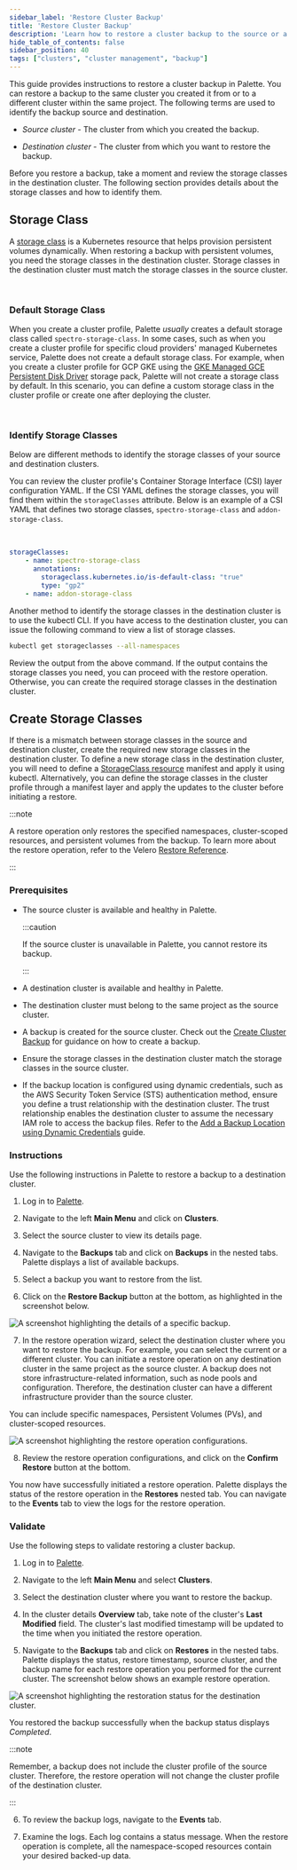 ```yaml
---
sidebar_label: 'Restore Cluster Backup'
title: 'Restore Cluster Backup'
description: 'Learn how to restore a cluster backup to the source or a different cluster.'
hide_table_of_contents: false
sidebar_position: 40
tags: ["clusters", "cluster management", "backup"]
---
```


This guide provides instructions to restore a cluster backup in Palette. You can restore a backup to the same cluster you created it from or to a different cluster within the same project. The following terms are used to identify the backup source and destination.


- *Source cluster* - The cluster from which you created the backup.


- *Destination cluster* - The cluster from which you want to restore the backup.


Before you restore a backup, take a moment and review the storage classes in the destination cluster. The following section provides details about the storage classes and how to identify them.



## Storage Class

A [storage class](https://kubernetes.io/docs/concepts/storage/storage-classes/) is a Kubernetes resource that helps provision persistent volumes dynamically. When restoring a backup with persistent volumes, you need the storage classes in the destination cluster. Storage classes in the destination cluster must match the storage classes in the source cluster. 

<br />

### Default Storage Class
When you create a cluster profile, Palette *usually* creates a default storage class called `spectro-storage-class`. In some cases, such as when you create a cluster profile for specific cloud providers' managed Kubernetes service, Palette does not create a default storage class. For example, when you create a cluster profile for GCP GKE using the  [GKE Managed GCE Persistent Disk Driver](https://docs.spectrocloud.com/integrations/gce) storage pack, Palette will not create a storage class by default. In this scenario, you can define a custom storage class in the cluster profile or create one after deploying the cluster. 

<br />

### Identify Storage Classes

Below are different methods to identify the storage classes of your source and destination clusters. 


You can review the cluster profile's Container Storage Interface (CSI) layer configuration YAML. If the CSI YAML defines the storage classes, you will find them within the `storageClasses` attribute. Below is an example of a CSI YAML that defines two storage classes, `spectro-storage-class` and `addon-storage-class`.

<br />


```yaml
storageClasses: 
    - name: spectro-storage-class
      annotations:
        storageclass.kubernetes.io/is-default-class: "true"
        type: "gp2"
    - name: addon-storage-class
```



Another method to identify the storage classes in the destination cluster is to use the kubectl CLI. If you have access to the destination cluster, you can issue the following command to view a list of storage classes.



```bash
kubectl get storageclasses --all-namespaces
```

Review the output from the above command. If the output contains the storage classes you need, you can proceed with the restore operation. Otherwise, you can create the required storage classes in the destination cluster.


## Create Storage Classes

If there is a mismatch between storage classes in the source and destination cluster, create the required new storage classes in the destination cluster. To define a new storage class in the destination cluster, you will need to define a [StorageClass resource](https://kubernetes.io/docs/concepts/storage/storage-classes/#the-storageclass-resource) manifest and apply it using kubectl. Alternatively, you can define the storage classes in the cluster profile through a manifest layer and apply the updates to the cluster before initiating a restore. 




:::note

A restore operation only restores the specified namespaces, cluster-scoped resources, and persistent volumes from the backup. To learn more about the restore operation, refer to the Velero [Restore Reference](https://velero.io/docs/main/restore-reference).

:::

### Prerequisites

- The source cluster is available and healthy in Palette. 

  :::caution

  If the source cluster is unavailable in Palette, you cannot restore its backup. 

  :::


- A destination cluster is available and healthy in Palette. 


- The destination cluster must belong to the same project as the source cluster. 


- A backup is created for the source cluster. Check out the [Create Cluster Backup](/clusters/cluster-management/backup-restore/create-cluster-backup) for guidance on how to create a backup.


- Ensure the storage classes in the destination cluster match the storage classes in the source cluster. 


- If the backup location is configured using dynamic credentials, such as the AWS Security Token Service (STS) authentication method, ensure you define a trust relationship with the destination cluster. The trust relationship enables the destination cluster to assume the necessary IAM role to access the backup files. Refer to the [Add a Backup Location using Dynamic Credentials](/clusters/cluster-management/backup-restore/add-backup-location-dynamic) guide. 


### Instructions

Use the following instructions in Palette to restore a backup to a destination cluster. 


1. Log in to [Palette](https://console.spectrocloud.com/).


2. Navigate to the left **Main Menu** and click on **Clusters**. 


3. Select the source cluster to view its details page.


4. Navigate to the **Backups** tab and click on **Backups** in the nested tabs. Palette displays a list of available backups.



5. Select a backup you want to restore from the list.


6. Click on the **Restore Backup** button at the bottom, as highlighted in the screenshot below. 

  ![A screenshot highlighting the details of a specific backup.](/clusters_cluster-management_backup-restore_restore.png)



7. In the restore operation wizard, select the destination cluster where you want to restore the backup. For example, you can select the current or a different cluster. You can initiate a restore operation on any destination cluster in the same project as the source cluster. A backup does not store infrastructure-related information, such as node pools and configuration. Therefore, the destination cluster can have a different infrastructure provider than the source cluster. 

  You can include specific namespaces, Persistent Volumes (PVs), and cluster-scoped resources.

  ![A screenshot highlighting the restore operation configurations.](/clusters_cluster-management_backup-restore_confirm-restore.png)


8. Review the restore operation configurations, and click on the **Confirm Restore** button at the bottom. 


You now have successfully initiated a restore operation. Palette displays the status of the restore operation in the **Restores** nested tab. You can navigate to the **Events** tab to view the logs for the restore operation.



### Validate

Use the following steps to validate restoring a cluster backup.


1. Log in to [Palette](https://console.spectrocloud.com/).


2. Navigate to the left **Main Menu** and select **Clusters**. 


3. Select the destination cluster where you want to restore the backup. 


4. In the cluster details **Overview** tab, take note of the cluster's **Last Modified** field. The cluster's last modified timestamp will be updated to the time when you initiated the restore operation. 


5. Navigate to the **Backups** tab and click on **Restores** in the nested tabs. Palette displays the status, restore timestamp, source cluster, and the backup name for each restore operation you performed for the current cluster. The screenshot below shows an example restore operation. 

  ![A screenshot highlighting the restoration status for the destination cluster.](/clusters_cluster-management_backup-restore_verify-restore.png)

  You restored the backup successfully when the backup status displays *Completed*.

  :::note

  Remember, a backup does not include the cluster profile of the source cluster. Therefore, the restore operation will not change the cluster profile of the destination cluster.

  :::


6. To review the backup logs, navigate to the **Events** tab. 


7. Examine the logs. Each log contains a status message. When the restore operation is complete, all the namespace-scoped resources contain your desired backed-up data.